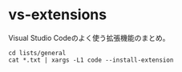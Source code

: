# vs-extensions

Visual Studio Codeのよく使う拡張機能のまとめ。

```shell
cd lists/general
cat *.txt | xargs -L1 code --install-extension
```
